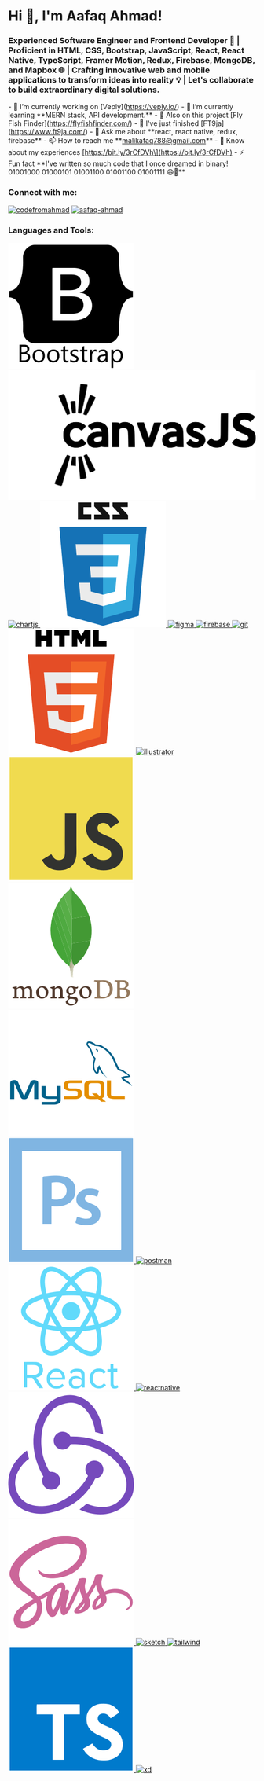Hi 👋, I'm Aafaq Ahmad!
=======================

### Experienced Software Engineer and Frontend Developer 🚀 | Proficient in HTML, CSS, Bootstrap, JavaScript, React, React Native, TypeScript, Framer Motion, Redux, Firebase, MongoDB, and Mapbox 🌐 | Crafting innovative web and mobile applications to transform ideas into reality 💡 | Let's collaborate to build extraordinary digital solutions.

\- 🔭 I’m currently working on \[Veply\](https://veply.io/) - 🌱 I’m currently learning \*\*MERN stack, API development.\*\* - 👯 Also on this project \[Fly Fish Finder\](https://flyfishfinder.com/) - 🤝 I've just finished \[FT9ja\](https://www.ft9ja.com/) - 💬 Ask me about \*\*react, react native, redux, firebase\*\* - 📫 How to reach me \*\*malikafaq788@gmail.com\*\* - 📄 Know about my experiences \[https://bit.ly/3rCfDVh\](https://bit.ly/3rCfDVh) - ⚡ Fun fact \*\*I've written so much code that I once dreamed in binary! 01001000 01000101 01001100 01001100 01001111 😄👾\*\*

### Connect with me:

[![codefromahmad](https://raw.githubusercontent.com/rahuldkjain/github-profile-readme-generator/master/src/images/icons/Social/linked-in-alt.svg)](https://linkedin.com/in/codefromahmad) [![aafaq-ahmad](https://raw.githubusercontent.com/rahuldkjain/github-profile-readme-generator/master/src/images/icons/Social/stack-overflow.svg)](https://stackoverflow.com/users/aafaq-ahmad)

### Languages and Tools:

 [![bootstrap](https://raw.githubusercontent.com/devicons/devicon/master/icons/bootstrap/bootstrap-plain-wordmark.svg)](https://getbootstrap.com)[![canvasjs](https://raw.githubusercontent.com/Hardik0307/Hardik0307/master/assets/canvasjs-charts.svg) ](https://canvasjs.com)[![chartjs](https://www.chartjs.org/media/logo-title.svg) ](https://www.chartjs.org)[![css3](https://raw.githubusercontent.com/devicons/devicon/master/icons/css3/css3-original-wordmark.svg) ](https://www.w3schools.com/css/)[![figma](https://www.vectorlogo.zone/logos/figma/figma-icon.svg) ](https://www.figma.com/)[![firebase](https://www.vectorlogo.zone/logos/firebase/firebase-icon.svg) ](https://firebase.google.com/)[![git](https://www.vectorlogo.zone/logos/git-scm/git-scm-icon.svg) ](https://git-scm.com/)[![html5](https://raw.githubusercontent.com/devicons/devicon/master/icons/html5/html5-original-wordmark.svg) ](https://www.w3.org/html/)[![illustrator](https://www.vectorlogo.zone/logos/adobe_illustrator/adobe_illustrator-icon.svg) ](https://www.adobe.com/in/products/illustrator.html)[![javascript](https://raw.githubusercontent.com/devicons/devicon/master/icons/javascript/javascript-original.svg) ](https://developer.mozilla.org/en-US/docs/Web/JavaScript)[![mongodb](https://raw.githubusercontent.com/devicons/devicon/master/icons/mongodb/mongodb-original-wordmark.svg) ](https://www.mongodb.com/)[![mysql](https://raw.githubusercontent.com/devicons/devicon/master/icons/mysql/mysql-original-wordmark.svg) ](https://www.mysql.com/)[![photoshop](https://raw.githubusercontent.com/devicons/devicon/master/icons/photoshop/photoshop-line.svg) ](https://www.photoshop.com/en)[![postman](https://www.vectorlogo.zone/logos/getpostman/getpostman-icon.svg) ](https://postman.com)[![react](https://raw.githubusercontent.com/devicons/devicon/master/icons/react/react-original-wordmark.svg) ](https://reactjs.org/)[![reactnative](https://reactnative.dev/img/header_logo.svg) ](https://reactnative.dev/)[![redux](https://raw.githubusercontent.com/devicons/devicon/master/icons/redux/redux-original.svg) ](https://redux.js.org)[![sass](https://raw.githubusercontent.com/devicons/devicon/master/icons/sass/sass-original.svg) ](https://sass-lang.com)[![sketch](https://www.vectorlogo.zone/logos/sketchapp/sketchapp-icon.svg) ](https://www.sketch.com/)[![tailwind](https://www.vectorlogo.zone/logos/tailwindcss/tailwindcss-icon.svg) ](https://tailwindcss.com/)[![typescript](https://raw.githubusercontent.com/devicons/devicon/master/icons/typescript/typescript-original.svg) ](https://www.typescriptlang.org/)[![xd](https://cdn.worldvectorlogo.com/logos/adobe-xd.svg)](https://www.adobe.com/products/xd.html)
